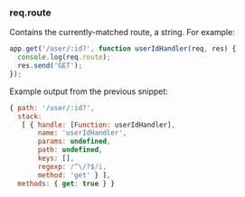 <!---
 Copyright (c) 2016 StrongLoop, IBM, and Express Contributors
 License: MIT
-->

<h3 id='req.route'>req.route</h3>

Contains the currently-matched route, a string.  For example:

```js
app.get('/user/:id?', function userIdHandler(req, res) {
  console.log(req.route);
  res.send('GET');
});
```

Example output from the previous snippet:

```js
{ path: '/user/:id?',
  stack:
   [ { handle: [Function: userIdHandler],
       name: 'userIdHandler',
       params: undefined,
       path: undefined,
       keys: [],
       regexp: /^\/?$/i,
       method: 'get' } ],
  methods: { get: true } }
```
